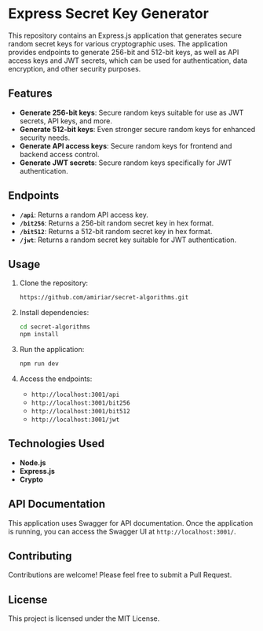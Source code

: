 # Express Secret Key Generator

This repository contains an Express.js application that generates secure random secret keys for various cryptographic uses. The application provides endpoints to generate 256-bit and 512-bit keys, as well as API access keys and JWT secrets, which can be used for authentication, data encryption, and other security purposes.

## Features

- **Generate 256-bit keys**: Secure random keys suitable for use as JWT secrets, API keys, and more.
- **Generate 512-bit keys**: Even stronger secure random keys for enhanced security needs.
- **Generate API access keys**: Secure random keys for frontend and backend access control.
- **Generate JWT secrets**: Secure random keys specifically for JWT authentication.

## Endpoints

- **`/api`**: Returns a random API access key.
- **`/bit256`**: Returns a 256-bit random secret key in hex format.
- **`/bit512`**: Returns a 512-bit random secret key in hex format.
- **`/jwt`**: Returns a random secret key suitable for JWT authentication.

## Usage

1. Clone the repository:
    ```sh
    https://github.com/amiriar/secret-algorithms.git
    ```

2. Install dependencies:
    ```sh
    cd secret-algorithms
    npm install
    ```
    
4. Run the application:
    ```sh
    npm run dev
    ```

5. Access the endpoints:
    - `http://localhost:3001/api`
    - `http://localhost:3001/bit256`
    - `http://localhost:3001/bit512`
    - `http://localhost:3001/jwt`

## Technologies Used

- **Node.js**
- **Express.js**
- **Crypto**

## API Documentation

This application uses Swagger for API documentation. Once the application is running, you can access the Swagger UI at `http://localhost:3001/`.

## Contributing

Contributions are welcome! Please feel free to submit a Pull Request.

## License

This project is licensed under the MIT License.

